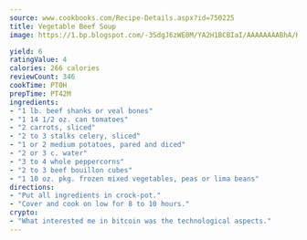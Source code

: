 ```yaml
---
source: www.cookbooks.com/Recipe-Details.aspx?id=750225
title: Vegetable Beef Soup
image: https://1.bp.blogspot.com/-3SdgJ6zWE0M/YA2H1BCBIaI/AAAAAAAABhA/KLu9yTsYBMkJQudB_uFGwTypBtmTiBfZgCLcBGAsYHQ/s320/4.png

yield: 6
ratingValue: 4
calories: 266 calories
reviewCount: 346
cookTime: PT0H
prepTime: PT42M
ingredients:
- "1 lb. beef shanks or veal bones"
- "1 14 1/2 oz. can tomatoes"
- "2 carrots, sliced"
- "2 to 3 stalks celery, sliced"
- "1 or 2 medium potatoes, pared and diced"
- "2 or 3 c. water"
- "3 to 4 whole peppercorns"
- "2 to 3 beef bouillon cubes"
- "1 10 oz. pkg. frozen mixed vegetables, peas or lima beans"
directions:
- "Put all ingredients in crock-pot."
- "Cover and cook on low for 8 to 10 hours."
crypto:
- "What interested me in bitcoin was the technological aspects."
---
```

